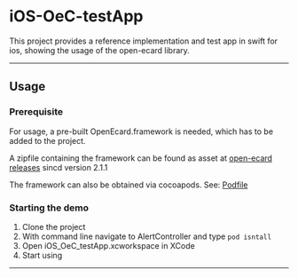 # iOS-OeC-testApp 

This project provides a reference implementation and test app in swift for ios, showing the usage of the open-ecard library.

---------------------

## Usage

### Prerequisite 
For usage, a pre-built OpenEcard.framework is needed, which has to be added to the project.

A zipfile containing the framework can be found as asset at [open-ecard releases](https://github.com/ecsec/open-ecard/releases) sincd version 2.1.1

The framework can also be obtained via cocoapods. See: [Podfile](AlertController/Podfile) 


### Starting the demo  
1. Clone the project 
1. With command line navigate to AlertController and type 
    ```pod isntall```
1. Open iOS\_OeC\_testApp.xcworkspace in XCode
1. Start using

---------------------

